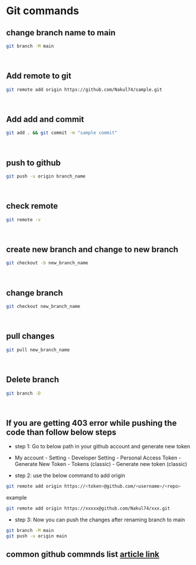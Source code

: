 # Git commands

## change branch name to main

```bash
git branch -M main
```
</br>

## Add remote to git

```bash
git remote add origin https://github.com/Nakul74/sample.git
```
</br>

## Add add and commit

```bash
git add . && git commit -m "sample commit"
```
</br>

## push to github

```bash
git push -u origin branch_name
```
</br>

## check remote

```bash
git remote -v
```
</br>

## create new branch and change to new branch

```bash
git checkout -b new_branch_name
```
</br>

## change branch

```bash
git checkout new_branch_name
```
</br>

## pull changes

```bash
git pull new_branch_name
```
</br>

## Delete branch

```bash
git branch -D
```
</br>

## If you are getting 403 error while pushing the code than follow below steps

* step 1: Go to below path in your github account and generate new token
- My account - Setting - Developer Setting - Personal Access Token - Generate New Token - Tokens (classic) - Generate new token (classic)

* step 2: use the below command to add origin
```bash
git remote add origin https://<token>@github.com/<username>/<repo>
```
example
```bash
git remote add origin https://xxxxx@github.com/Nakul74/xxx.git
```

* step 3: Now you can push the changes after renaming branch to main
```bash
git branch -M main
git push -u origin main
```

## common github commnds list [article link](https://github.com/joshnh/Git-Commands)
